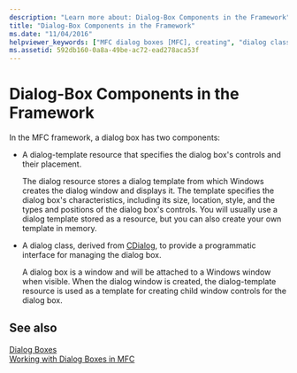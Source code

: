 ```yaml
---
description: "Learn more about: Dialog-Box Components in the Framework"
title: "Dialog-Box Components in the Framework"
ms.date: "11/04/2016"
helpviewer_keywords: ["MFC dialog boxes [MFC], creating", "dialog classes [MFC], dialog box components", "MFC dialog boxes [MFC], about MFC dialog boxes", "dialog templates [MFC], MFC framework", "MFC dialog boxes [MFC], dialog resource"]
ms.assetid: 592db160-0a8a-49be-ac72-ead278aca53f
---
```

# Dialog-Box Components in the Framework

In the MFC framework, a dialog box has two components:

- A dialog-template resource that specifies the dialog box's controls and their placement.

   The dialog resource stores a dialog template from which Windows creates the dialog window and displays it. The template specifies the dialog box's characteristics, including its size, location, style, and the types and positions of the dialog box's controls. You will usually use a dialog template stored as a resource, but you can also create your own template in memory.

- A dialog class, derived from [CDialog](reference/cdialog-class.md), to provide a programmatic interface for managing the dialog box.

   A dialog box is a window and will be attached to a Windows window when visible. When the dialog window is created, the dialog-template resource is used as a template for creating child window controls for the dialog box.

## See also

[Dialog Boxes](dialog-boxes.md)<br/>
[Working with Dialog Boxes in MFC](life-cycle-of-a-dialog-box.md)
